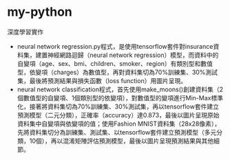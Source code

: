 # my-python
深度學習實作<br>

* neural network regression.py程式，是使用tensorflow套件對insurance資料集，建置神經網路迴歸（neural network regression）模型，而資料中的自變項（age、sex、bmi、children、smoker、region）有類別型和數值型，依變項（charges）為數值型，再對資料集切為70%訓練集、30%測試集，最後將預測結果與損失函數（loss function）用圖片呈現。
* neural network classification程式，首先使用make_moons()創建資料集（2個數值型的自變項、1個類別型的依變項），對數值型的變項進行Min-Max標準化，接著將資料集切為70%訓練集、30%測試集，再以tensorflow套件建立預測模型（二元分類），正確率（accuracy）達0.873，最後以圖片呈現原始資料集中自變項與依變項的值；使用Fashion MNIST資料集（28x28像素），先將資料集切分為訓練集、測試集、以tensorflow套件建立預測模型（多元分類，10個），再以混淆矩陣評估預測模型，最後以圖片呈現預測結果與其他細節。


